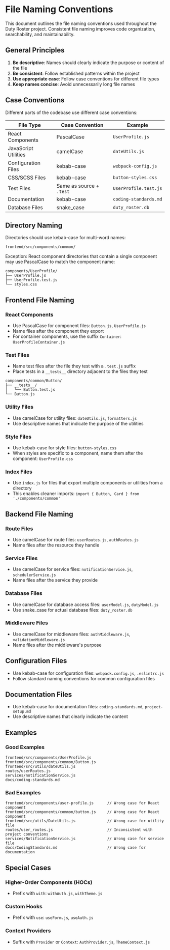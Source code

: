 # File Naming Conventions

This document outlines the file naming conventions used throughout the Duty Roster project. Consistent file naming improves code organization, searchability, and maintainability.

## General Principles

1. **Be descriptive**: Names should clearly indicate the purpose or content of the file
2. **Be consistent**: Follow established patterns within the project
3. **Use appropriate case**: Follow case conventions for different file types
4. **Keep names concise**: Avoid unnecessarily long file names

## Case Conventions

Different parts of the codebase use different case conventions:

| File Type            | Case Convention          | Example               |
| -------------------- | ------------------------ | --------------------- |
| React Components     | PascalCase               | `UserProfile.js`      |
| JavaScript Utilities | camelCase                | `dateUtils.js`        |
| Configuration Files  | kebab-case               | `webpack-config.js`   |
| CSS/SCSS Files       | kebab-case               | `button-styles.css`   |
| Test Files           | Same as source + `.test` | `UserProfile.test.js` |
| Documentation        | kebab-case               | `coding-standards.md` |
| Database Files       | snake_case               | `duty_roster.db`      |

## Directory Naming

Directories should use kebab-case for multi-word names:

```
frontend/src/components/common/
```

Exception: React component directories that contain a single component may use PascalCase to match the component name:

```
components/UserProfile/
├── UserProfile.js
├── UserProfile.test.js
└── styles.css
```

## Frontend File Naming

### React Components

- Use PascalCase for component files: `Button.js`, `UserProfile.js`
- Name files after the component they export
- For container components, use the suffix `Container`: `UserProfileContainer.js`

### Test Files

- Name test files after the file they test with a `.test.js` suffix
- Place tests in a `__tests__` directory adjacent to the files they test

```
components/common/Button/
├── __tests__/
│   └── Button.test.js
└── Button.js
```

### Utility Files

- Use camelCase for utility files: `dateUtils.js`, `formatters.js`
- Use descriptive names that indicate the purpose of the utilities

### Style Files

- Use kebab-case for style files: `button-styles.css`
- When styles are specific to a component, name them after the component: `UserProfile.css`

### Index Files

- Use `index.js` for files that export multiple components or utilities from a directory
- This enables cleaner imports: `import { Button, Card } from './components/common'`

## Backend File Naming

### Route Files

- Use camelCase for route files: `userRoutes.js`, `authRoutes.js`
- Name files after the resource they handle

### Service Files

- Use camelCase for service files: `notificationService.js`, `schedulerService.js`
- Name files after the service they provide

### Database Files

- Use camelCase for database access files: `userModel.js`, `dutyModel.js`
- Use snake_case for actual database files: `duty_roster.db`

### Middleware Files

- Use camelCase for middleware files: `authMiddleware.js`, `validationMiddleware.js`
- Name files after the middleware's purpose

## Configuration Files

- Use kebab-case for configuration files: `webpack.config.js`, `.eslintrc.js`
- Follow standard naming conventions for common configuration files

## Documentation Files

- Use kebab-case for documentation files: `coding-standards.md`, `project-setup.md`
- Use descriptive names that clearly indicate the content

## Examples

### Good Examples

```
frontend/src/components/UserProfile.js
frontend/src/components/common/Button.js
frontend/src/utils/dateUtils.js
routes/userRoutes.js
services/notificationService.js
docs/coding-standards.md
```

### Bad Examples

```
frontend/src/components/user-profile.js      // Wrong case for React component
frontend/src/components/common/button.js     // Wrong case for React component
frontend/src/utils/DateUtils.js              // Wrong case for utility file
routes/user_routes.js                        // Inconsistent with project conventions
services/NotificationService.js              // Wrong case for service file
docs/CodingStandards.md                      // Wrong case for documentation
```

## Special Cases

### Higher-Order Components (HOCs)

- Prefix with `with`: `withAuth.js`, `withTheme.js`

### Custom Hooks

- Prefix with `use`: `useForm.js`, `useAuth.js`

### Context Providers

- Suffix with `Provider` or `Context`: `AuthProvider.js`, `ThemeContext.js`
